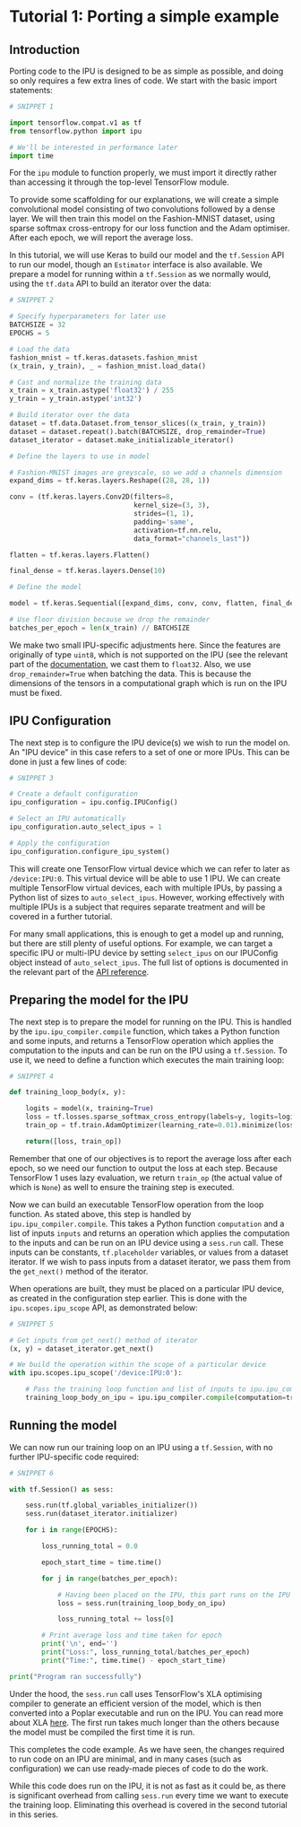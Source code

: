 # Tutorial 1: Porting a simple example

## Introduction

Porting code to the IPU is designed to be as simple as possible, and doing so only requires a few extra lines of code. We start with the basic import statements:

```python
# SNIPPET 1

import tensorflow.compat.v1 as tf
from tensorflow.python import ipu

# We'll be interested in performance later
import time
```

For the `ipu` module to function properly, we must import it directly rather than accessing it through the top-level TensorFlow module.

To provide some scaffolding for our explanations, we will create a simple convolutional model consisting of two convolutions followed by a dense layer. We will then train this model on the Fashion-MNIST dataset, using sparse softmax cross-entropy for our loss function and the Adam optimiser. After each epoch, we will report the average loss.

In this tutorial, we will use Keras to build our model and the `tf.Session` API to run our model, though an `Estimator` interface is also available.  We prepare a model for running within a `tf.Session` as we normally would, using the `tf.data` API to build an iterator over the data:


```python
# SNIPPET 2

# Specify hyperparameters for later use
BATCHSIZE = 32
EPOCHS = 5

# Load the data
fashion_mnist = tf.keras.datasets.fashion_mnist
(x_train, y_train), _ = fashion_mnist.load_data()

# Cast and normalize the training data
x_train = x_train.astype('float32') / 255
y_train = y_train.astype('int32')

# Build iterator over the data
dataset = tf.data.Dataset.from_tensor_slices((x_train, y_train))
dataset = dataset.repeat().batch(BATCHSIZE, drop_remainder=True)
dataset_iterator = dataset.make_initializable_iterator()

# Define the layers to use in model

# Fashion-MNIST images are greyscale, so we add a channels dimension
expand_dims = tf.keras.layers.Reshape((28, 28, 1))

conv = (tf.keras.layers.Conv2D(filters=8,
                               kernel_size=(3, 3),
                               strides=(1, 1),
                               padding='same',
                               activation=tf.nn.relu,
                               data_format="channels_last"))

flatten = tf.keras.layers.Flatten()

final_dense = tf.keras.layers.Dense(10)

# Define the model

model = tf.keras.Sequential([expand_dims, conv, conv, flatten, final_dense])

# Use floor division because we drop the remainder
batches_per_epoch = len(x_train) // BATCHSIZE
```

We make two small IPU-specific adjustments here. Since the features are originally of type `uint8`, which is not supported on the IPU (see the relevant part of the [documentation](https://docs.graphcore.ai/projects/tensorflow1-user-guide/en/latest/device_selection.html#supported-types), we cast them to `float32`. Also, we use `drop_remainder=True` when batching the data. This is because the dimensions of the tensors in a computational graph which is run on the IPU must be fixed.

## IPU Configuration

The next step is to configure the IPU device(s) we wish to run the model on. An "IPU device" in this case refers to a set of one or more IPUs. This can be done in just a few lines of code:

```python
# SNIPPET 3

# Create a default configuration
ipu_configuration = ipu.config.IPUConfig()

# Select an IPU automatically
ipu_configuration.auto_select_ipus = 1

# Apply the configuration
ipu_configuration.configure_ipu_system()
```

This will create one TensorFlow virtual device which we can refer to later as `/device:IPU:0`. This virtual device will be able to use 1 IPU. We can create multiple TensorFlow virtual devices, each with multiple IPUs, by passing a Python list of sizes to `auto_select_ipus`. However, working effectively with multiple IPUs is a subject that requires separate treatment and will be covered in a further tutorial.

For many small applications, this is enough to get a model up and running, but there are still plenty of useful options. For example, we can target a specific IPU or multi-IPU device by setting `select_ipus` on our IPUConfig object instead of `auto_select_ipus`. The full list of options is documented in the relevant part of the [API reference](https://docs.graphcore.ai/projects/tensorflow1-user-guide/en/latest/api.html#tensorflow.python.ipu.config.IPUConfig).

## Preparing the model for the IPU

The next step is to prepare the model for running on the IPU. This is handled by the `ipu.ipu_compiler.compile` function, which takes a Python function and some inputs, and returns a TensorFlow operation which applies the computation to the inputs and can be run on the IPU using a `tf.Session`. To use it, we need to define a function which executes the main training loop:

```python
# SNIPPET 4

def training_loop_body(x, y):

    logits = model(x, training=True)
    loss = tf.losses.sparse_softmax_cross_entropy(labels=y, logits=logits)
    train_op = tf.train.AdamOptimizer(learning_rate=0.01).minimize(loss=loss)

    return([loss, train_op])
```

Remember that one of our objectives is to report the average loss after each epoch, so we need our function to output the loss at each step. Because TensorFlow 1 uses lazy evaluation, we return `train_op` (the actual value of which is `None`) as well to ensure the training step is executed.

Now we can build an executable TensorFlow operation from the loop function. As stated above, this step is handled by `ipu.ipu_compiler.compile`. This takes a Python function `computation` and a list of inputs `inputs` and returns an operation which applies the computation to the inputs and can be run on an IPU device using a `sess.run` call. These inputs can be constants, `tf.placeholder` variables, or values from a dataset iterator. If we wish to pass inputs from a dataset iterator, we pass them from the `get_next()` method of the iterator.

When operations are built, they must be placed on a particular IPU device, as created in the configuration step earlier. This is done with the `ipu.scopes.ipu_scope` API, as demonstrated below:


```python
# SNIPPET 5

# Get inputs from get_next() method of iterator
(x, y) = dataset_iterator.get_next()

# We build the operation within the scope of a particular device
with ipu.scopes.ipu_scope('/device:IPU:0'):

    # Pass the training loop function and list of inputs to ipu.ipu_compiler.compile
    training_loop_body_on_ipu = ipu.ipu_compiler.compile(computation=training_loop_body, inputs=[x, y])
```

## Running the model

We can now run our training loop on an IPU using a `tf.Session`, with no further IPU-specific code required:


```python
# SNIPPET 6

with tf.Session() as sess:

    sess.run(tf.global_variables_initializer())
    sess.run(dataset_iterator.initializer)

    for i in range(EPOCHS):

        loss_running_total = 0.0

        epoch_start_time = time.time()

        for j in range(batches_per_epoch):

            # Having been placed on the IPU, this part runs on the IPU
            loss = sess.run(training_loop_body_on_ipu)

            loss_running_total += loss[0]

        # Print average loss and time taken for epoch
        print('\n', end='')
        print("Loss:", loss_running_total/batches_per_epoch)
        print("Time:", time.time() - epoch_start_time)

print("Program ran successfully")
```

Under the hood, the `sess.run` call uses TensorFlow's XLA optimising compiler to generate an efficient version of the model, which is then converted into a Poplar executable and run on the IPU. You can read more about XLA [here](https://www.tensorflow.org/xla). The first run takes much longer than the others because the model must be compiled the first time it is run.

This completes the code example. As we have seen, the changes required to run code on an IPU are minimal, and in many cases (such as configuration) we can use ready-made pieces of code to do the work.

While this code does run on the IPU, it is not as fast as it could be, as there is significant overhead from calling `sess.run` every time we want to execute the training loop. Eliminating this overhead is covered in the second tutorial in this series.
